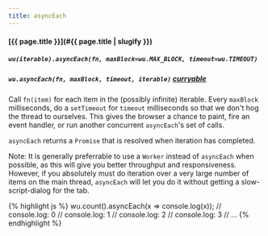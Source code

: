 ```yaml
---
title: asyncEach
---
```

#### [{{ page.title }}](#{{ page.title | slugify }})
##### `wu(iterable).asyncEach(fn, maxBlock=wu.MAX_BLOCK, timeout=wu.TIMEOUT)`
##### `wu.asyncEach(fn, maxBlock, timeout, iterable)` *[curryable](#curryable)*

Call `fn(item)` for each item in the (possibly infinite) iterable. Every
`maxBlock` milliseconds, do a `setTimeout` for `timeout` milliseconds so that we
don't hog the thread to ourselves. This gives the browser a chance to paint,
fire an event handler, or run another concurrent `asyncEach`'s set of calls.

`asyncEach` returns a `Promise` that is resolved when iteration has completed.

Note: It is generally preferrable to use a `Worker` instead of `asyncEach` when
possible, as this will give you better throughput and responsiveness. However,
if you absolutely must do iteration over a very large number of items on the
main thread, `asyncEach` will let you do it without getting a slow-script-dialog
for the tab.

{% highlight js %}
wu.count().asyncEach(x => console.log(x));
// console.log: 0
// console.log: 1
// console.log: 2
// console.log: 3
// ...
{% endhighlight %}

